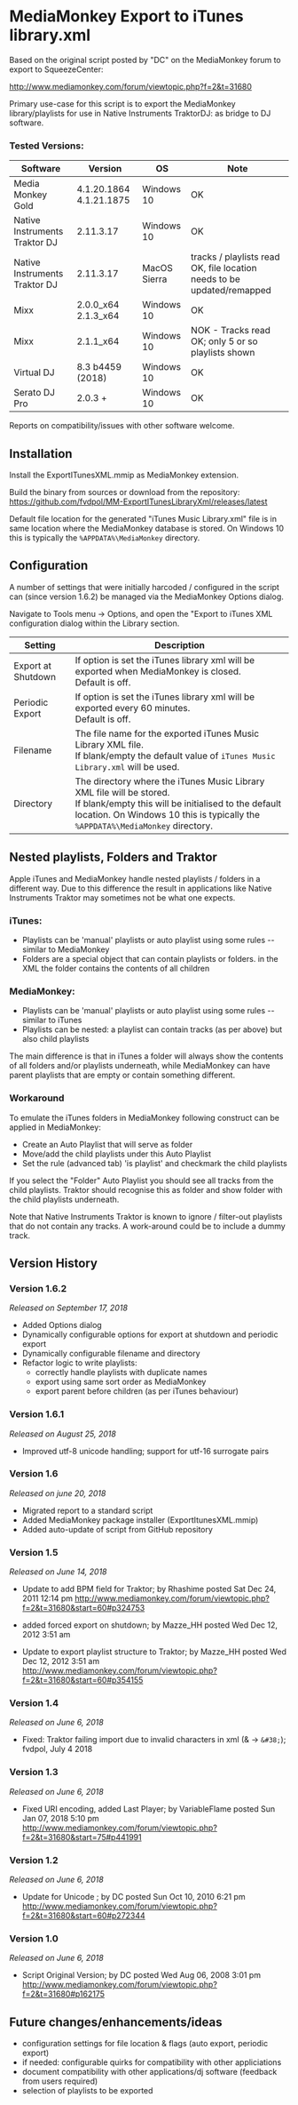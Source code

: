 # MediaMonkey Export to iTunes library.xml



Based on the original script posted by "DC" on the MediaMonkey forum to export to SqueezeCenter:

http://www.mediamonkey.com/forum/viewtopic.php?f=2&t=31680


Primary use-case for this script is to export the MediaMonkey library/playlists for use in Native Instruments TraktorDJ: as bridge to DJ software.


### Tested Versions:

| Software                      | Version   | OS          | Note                                                                    |
|-------------------------------|-----------|-------------|---------------------------------------------------------------|
| Media Monkey Gold             | 4.1.20.1864 4.1.21.1875 | Windows 10 | OK                                                                     |
| Native Instruments Traktor DJ | 2.11.3.17 | Windows 10  | OK                                                                      |
| Native Instruments Traktor DJ | 2.11.3.17 | MacOS Sierra | tracks / playlists read OK, file location needs to be updated/remapped |
| Mixx                          | 2.0.0_x64 2.1.3_x64 | Windows 10  | OK |
| Mixx                          | 2.1.1_x64 | Windows 10  | NOK - Tracks read OK; only 5 or so playlists shown | 
| Virtual DJ                    | 8.3 b4459 (2018) | Windows 10 | OK |
| Serato DJ Pro                 | 2.0.3 + | Windows 10 | OK   |



Reports on compatibility/issues with other software welcome.


## Installation

Install the ExportITunesXML.mmip as MediaMonkey extension.

Build the binary from sources or download from the repository:
https://github.com/fvdpol/MM-ExportITunesLibraryXml/releases/latest


Default file location for the generated "iTunes Music Library.xml" file is in same location where the MediaMonkey database is stored. On Windows 10 this is typically the `%APPDATA%\MediaMonkey` directory.

## Configuration

A number of settings that were initially harcoded / configured in the script can (since version 1.6.2) be managed via the MediaMonkey Options dialog. 

Navigate to Tools menu -> Options, and open the "Export to iTunes XML configuration dialog within the Library section. 

| Setting | Description |
|---------|-------------|
| Export at Shutdown | If option is set the iTunes library xml will be exported when MediaMonkey is closed. <br> Default is off.| 
| Periodic Export | If option is set the iTunes library xml will be exported every 60 minutes. <br> Default is off.|
| Filename | The file name for the exported iTunes Music Library XML file. <br> If blank/empty the default value of `iTunes Music Library.xml` will be used.|
| Directory | The directory where the iTunes Music Library XML file will be stored. <br> If blank/empty this will be initialised to the default location. On Windows 10 this is typically the `%APPDATA%\MediaMonkey` directory. |



## Nested playlists, Folders and Traktor

Apple iTunes and MediaMonkey handle nested playlists / folders in a different way. Due to this difference the result in applications like Native Instruments Traktor may sometimes not be what one expects.

### iTunes:
- Playlists can be 'manual' playlists or auto playlist using some rules -- similar to MediaMonkey
- Folders are a special object that can contain playlists or folders. in the XML the folder contains the contents of all children

### MediaMonkey:

- Playlists can be 'manual' playlists or auto playlist using some rules -- similar to iTunes
- Playlists can be nested: a playlist can contain tracks (as per above) but also child playlists

The main difference is that in iTunes a folder will always show the contents of all folders and/or playlists underneath, while MediaMonkey can have parent playlists that are empty or contain something different. 


### Workaround

To emulate the iTunes folders in MediaMonkey following construct can be applied in MediaMonkey:
- Create an Auto Playlist that will serve as folder
- Move/add the child playlists under this Auto Playlist
- Set the rule (advanced tab) 'is playlist' and checkmark the child playlists

If you select the "Folder" Auto Playlist you should see all tracks from the child playlists. Traktor should recognise this as folder and show folder with the child playlists underneath.


Note that Native Instruments Traktor is known to ignore / filter-out playlists that do not contain any tracks. A work-around could be to include a dummy track.


## Version History

### Version 1.6.2
_Released on September 17, 2018_
- Added Options dialog
- Dynamically configurable options for export at shutdown and periodic export
- Dynamically configurable filename and directory
- Refactor logic to write playlists:
    - correctly handle playlists with duplicate names 
    - export using same sort order as MediaMonkey
    - export parent before children (as per iTunes behaviour)


### Version 1.6.1
_Released on August 25, 2018_
- Improved utf-8 unicode handling; support for utf-16 surrogate pairs


### Version 1.6
_Released on june 20, 2018_
- Migrated report to a standard script
- Added MediaMonkey package installer (ExportItunesXML.mmip)
- Added auto-update of script from GitHub repository


### Version 1.5
_Released on June 14, 2018_
- Update to add BPM field for Traktor; by Rhashime posted Sat Dec 24, 2011 12:14 pm
http://www.mediamonkey.com/forum/viewtopic.php?f=2&t=31680&start=60#p324753

- added forced export on shutdown; by Mazze_HH posted Wed Dec 12, 2012 3:51 am
- Update to export playlist structure to Traktor; by Mazze_HH posted Wed Dec 12, 2012 3:51 am
http://www.mediamonkey.com/forum/viewtopic.php?f=2&t=31680&start=60#p354155


### Version 1.4
_Released on June 6, 2018_
- Fixed: Traktor failing import due to invalid characters in xml (& -> `&#38;`); fvdpol, July 4 2018


### Version 1.3
_Released on June 6, 2018_
- Fixed URI encoding, added Last Player; by VariableFlame posted Sun Jan 07, 2018 5:10 pm
http://www.mediamonkey.com/forum/viewtopic.php?f=2&t=31680&start=75#p441991


### Version 1.2
_Released on June 6, 2018_
- Update for Unicode ; by DC posted Sun Oct 10, 2010 6:21 pm
http://www.mediamonkey.com/forum/viewtopic.php?f=2&t=31680&start=60#p272344


### Version 1.0
_Released on June 6, 2018_
- Script Original Version; by DC posted Wed Aug 06, 2008 3:01 pm
http://www.mediamonkey.com/forum/viewtopic.php?f=2&t=31680#p162175


## Future changes/enhancements/ideas

- configuration settings for file location & flags (auto export, periodic export) 
- if needed: configurable quirks for compatibility with other appliciations
- document compatibility with other applications/dj software (feedback from users required)
- selection of playlists to be exported 

